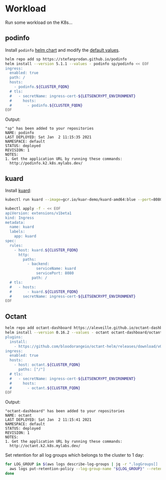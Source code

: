 # Workload

Run some workload on the K8s...

## podinfo

Install `podinfo`
[helm chart](https://github.com/stefanprodan/podinfo/releases)
and modify the
[default values](https://github.com/stefanprodan/podinfo/blob/master/charts/podinfo/values.yaml).

```bash
helm repo add sp https://stefanprodan.github.io/podinfo
helm install --version 5.1.1 --values - podinfo sp/podinfo << EOF
ingress:
  enabled: true
  path: /
  hosts:
    - podinfo.${CLUSTER_FQDN}
  # tls:
  #   - secretName: ingress-cert-${LETSENCRYPT_ENVIRONMENT}
  #     hosts:
  #       - podinfo.${CLUSTER_FQDN}
EOF
```

Output:

```text
"sp" has been added to your repositories
NAME: podinfo
LAST DEPLOYED: Sat Jan  2 11:15:35 2021
NAMESPACE: default
STATUS: deployed
REVISION: 1
NOTES:
1. Get the application URL by running these commands:
  http://podinfo.k2.k8s.mylabs.dev/
```

## kuard

Install [kuard](https://github.com/kubernetes-up-and-running/kuard):

```bash
kubectl run kuard --image=gcr.io/kuar-demo/kuard-amd64:blue --port=8080 --expose=true --labels="app=kuard"

kubectl apply -f - << EOF
apiVersion: extensions/v1beta1
kind: Ingress
metadata:
  name: kuard
  labels:
    app: kuard
spec:
  rules:
    - host: kuard.${CLUSTER_FQDN}
      http:
        paths:
          - backend:
              serviceName: kuard
              servicePort: 8080
            path: /
  # tls:
  #   - hosts:
  #       - kuard.${CLUSTER_FQDN}
  #     secretName: ingress-cert-${LETSENCRYPT_ENVIRONMENT}
EOF
```

## Octant

```bash
helm repo add octant-dashboard https://aleveille.github.io/octant-dashboard-turnkey/repo
helm install --version 0.16.2 --values - octant octant-dashboard/octant << EOF
plugins:
  install:
    - https://github.com/bloodorangeio/octant-helm/releases/download/v0.1.0/octant-helm_0.1.0_linux_amd64.tar.gz
ingress:
  enabled: true
  hosts:
    - host: octant.${CLUSTER_FQDN}
      paths: ["/"]
  # tls:
  #   - secretName: ingress-cert-${LETSENCRYPT_ENVIRONMENT}
  #     hosts:
  #       - octant.${CLUSTER_FQDN}
EOF
```

Output:

```text
"octant-dashboard" has been added to your repositories
NAME: octant
LAST DEPLOYED: Sat Jan  2 11:15:41 2021
NAMESPACE: default
STATUS: deployed
REVISION: 1
NOTES:
1. Get the application URL by running these commands:
  http://octant.k2.k8s.mylabs.dev/
```

Set retention for all log groups which belongs to the cluster to 1 day:

```bash
for LOG_GROUP in $(aws logs describe-log-groups | jq -r ".logGroups[] | select(.logGroupName|test(\"/${CLUSTER_NAME}/|/${CLUSTER_FQDN}/\")) .logGroupName"); do
  aws logs put-retention-policy --log-group-name "${LOG_GROUP}" --retention-in-days 1
done
```
